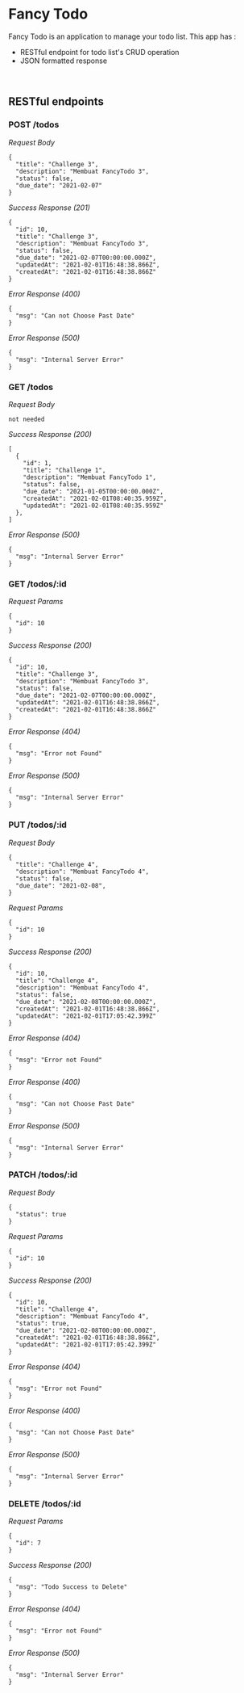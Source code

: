 # Fancy Todo
Fancy Todo is an application to manage your todo list. This app has :
* RESTful endpoint for todo list's CRUD operation
* JSON formatted response

&nbsp;

## RESTful endpoints

### POST /todos
_Request Body_
```
{
  "title": "Challenge 3",
  "description": "Membuat FancyTodo 3",
  "status": false,
  "due_date": "2021-02-07"
}
```
_Success Response (201)_
```
{
  "id": 10,
  "title": "Challenge 3",
  "description": "Membuat FancyTodo 3",
  "status": false,
  "due_date": "2021-02-07T00:00:00.000Z",
  "updatedAt": "2021-02-01T16:48:38.866Z",
  "createdAt": "2021-02-01T16:48:38.866Z"
}
```
_Error Response (400)_
```
{
  "msg": "Can not Choose Past Date"
}
```
_Error Response (500)_
```
{
  "msg": "Internal Server Error"
}
```

### GET /todos
_Request Body_
```
not needed
```
_Success Response (200)_
```
[
  {
    "id": 1,
    "title": "Challenge 1",
    "description": "Membuat FancyTodo 1",
    "status": false,
    "due_date": "2021-01-05T00:00:00.000Z",
    "createdAt": "2021-02-01T08:40:35.959Z",
    "updatedAt": "2021-02-01T08:40:35.959Z"
  },
]
```
_Error Response (500)_
```
{
  "msg": "Internal Server Error"
}
```

### GET /todos/:id
_Request Params_
```
{
  "id": 10
}
```
_Success Response (200)_
```
{
  "id": 10,
  "title": "Challenge 3",
  "description": "Membuat FancyTodo 3",
  "status": false,
  "due_date": "2021-02-07T00:00:00.000Z",
  "updatedAt": "2021-02-01T16:48:38.866Z",
  "createdAt": "2021-02-01T16:48:38.866Z"
}
```
_Error Response (404)_
```
{
  "msg": "Error not Found"
}
```
_Error Response (500)_
```
{
  "msg": "Internal Server Error"
}
```

### PUT /todos/:id
_Request Body_
```
{
  "title": "Challenge 4",
  "description": "Membuat FancyTodo 4",
  "status": false,
  "due_date": "2021-02-08",
}
```
_Request Params_
```
{
  "id": 10
}
```
_Success Response (200)_
```
{
  "id": 10,
  "title": "Challenge 4",
  "description": "Membuat FancyTodo 4",
  "status": false,
  "due_date": "2021-02-08T00:00:00.000Z",
  "createdAt": "2021-02-01T16:48:38.866Z",
  "updatedAt": "2021-02-01T17:05:42.399Z"
}
```
_Error Response (404)_
```
{
  "msg": "Error not Found"
}
```
_Error Response (400)_
```
{
  "msg": "Can not Choose Past Date"
}
```
_Error Response (500)_
```
{
  "msg": "Internal Server Error"
}
```

### PATCH /todos/:id
_Request Body_
```
{
  "status": true
}
```
_Request Params_
```
{
  "id": 10
}
```
_Success Response (200)_
```
{
  "id": 10,
  "title": "Challenge 4",
  "description": "Membuat FancyTodo 4",
  "status": true,
  "due_date": "2021-02-08T00:00:00.000Z",
  "createdAt": "2021-02-01T16:48:38.866Z",
  "updatedAt": "2021-02-01T17:05:42.399Z"
}
```
_Error Response (404)_
```
{
  "msg": "Error not Found"
}
```
_Error Response (400)_
```
{
  "msg": "Can not Choose Past Date"
}
```
_Error Response (500)_
```
{
  "msg": "Internal Server Error"
}
```

### DELETE /todos/:id

_Request Params_
```
{
  "id": 7
}
```
_Success Response (200)_
```
{
  "msg": "Todo Success to Delete"
}
```
_Error Response (404)_
```
{
  "msg": "Error not Found"
}
```
_Error Response (500)_
```
{
  "msg": "Internal Server Error"
}
```